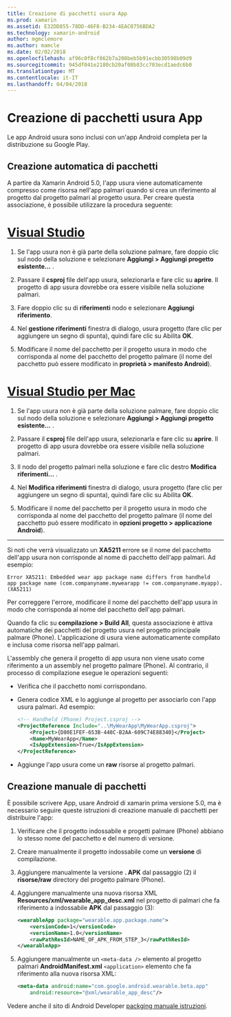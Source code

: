 ```yaml
---
title: Creazione di pacchetti usura App
ms.prod: xamarin
ms.assetid: E32DD855-78DD-46F8-B234-4EAC0756BDA2
ms.technology: xamarin-android
author: mgmclemore
ms.author: mamcle
ms.date: 02/02/2018
ms.openlocfilehash: af96c0f8cf862b7a208beb5b91ecbb30598b09d9
ms.sourcegitcommit: 945df041e2180cb20af08b83cc703ecd1aedc6b0
ms.translationtype: MT
ms.contentlocale: it-IT
ms.lasthandoff: 04/04/2018
---
```

# <a name="packaging-wear-apps"></a>Creazione di pacchetti usura App

Le app Android usura sono inclusi con un'app Android completa per la distribuzione su Google Play. 

## <a name="automatic-packaging"></a>Creazione automatica di pacchetti

A partire da Xamarin Android 5.0, l'app usura viene automaticamente compresso come risorsa nell'app palmari quando si crea un riferimento al progetto dal progetto palmari al progetto usura. Per creare questa associazione, è possibile utilizzare la procedura seguente: 

# <a name="visual-studiotabvswin"></a>[Visual Studio](#tab/vswin)

1. Se l'app usura non è già parte della soluzione palmare, fare doppio clic sul nodo della soluzione e selezionare **Aggiungi > Aggiungi progetto esistente...** .

2. Passare il **csproj** file dell'app usura, selezionarla e fare clic su **aprire**. Il progetto di app usura dovrebbe ora essere visibile nella soluzione palmari.

3. Fare doppio clic su di **riferimenti** nodo e selezionare **Aggiungi riferimento**.

4. Nel **gestione riferimenti** finestra di dialogo, usura progetto (fare clic per aggiungere un segno di spunta), quindi fare clic su Abilita **OK**.

5. Modificare il nome del pacchetto per il progetto usura in modo che corrisponda al nome del pacchetto del progetto palmare (il nome del pacchetto può essere modificato in **proprietà > manifesto Android**).

# <a name="visual-studio-for-mactabvsmac"></a>[Visual Studio per Mac](#tab/vsmac)

1. Se l'app usura non è già parte della soluzione palmare, fare doppio clic sul nodo della soluzione e selezionare **Aggiungi > Aggiungi progetto esistente...** .

2. Passare il **csproj** file dell'app usura, selezionarla e fare clic su **aprire**. Il progetto di app usura dovrebbe ora essere visibile nella soluzione palmari.

3. Il nodo del progetto palmari nella soluzione e fare clic destro **Modifica riferimenti...** .

4. Nel **Modifica riferimenti** finestra di dialogo, usura progetto (fare clic per aggiungere un segno di spunta), quindi fare clic su Abilita **OK**.

5. Modificare il nome del pacchetto per il progetto usura in modo che corrisponda al nome del pacchetto del progetto palmare (il nome del pacchetto può essere modificato in **opzioni progetto > applicazione Android**).

-----


Si noti che verrà visualizzato un **XA5211** errore se il nome del pacchetto dell'app usura non corrisponde al nome di pacchetto dell'app palmari. Ad esempio:

```shell
Error XA5211: Embedded wear app package name differs from handheld 
app package name (com.companyname.mywearapp != com.companyname.myapp). (XA5211)
```

Per correggere l'errore, modificare il nome del pacchetto dell'app usura in modo che corrisponda al nome del pacchetto dell'app palmari.

Quando fa clic su **compilazione > Build All**, questa associazione è attiva automatiche dei pacchetti del progetto usura nel progetto principale palmare (Phone). L'applicazione di usura viene automaticamente compilato e inclusa come risorsa nell'app palmari.

L'assembly che genera il progetto di app usura non viene usato come riferimento a un assembly nel progetto palmare (Phone). Al contrario, il processo di compilazione esegue le operazioni seguenti:

-   Verifica che il pacchetto nomi corrispondano. 

-   Genera codice XML e lo aggiunge al progetto per associarlo con l'app usura palmari. Ad esempio: 

    ```xml
    <!-- Handheld (Phone) Project.csproj -->
    <ProjectReference Include="..\MyWearApp\MyWearApp.csproj">
        <Project>{D80E1FEF-653B-448C-B2AA-609C74E88340}</Project>
        <Name>MyWearApp</Name>
        <IsAppExtension>True</IsAppExtension>
    </ProjectReference>
    ```

-   Aggiunge l'app usura come un **raw** risorse al progetto palmari. 


## <a name="manual-packaging"></a>Creazione manuale di pacchetti

È possibile scrivere App, usare Android di xamarin prima versione 5.0, ma è necessario seguire queste istruzioni di creazione manuale di pacchetti per distribuire l'app: 

1. Verificare che il progetto indossabile e progetti palmare (Phone) abbiano lo stesso nome del pacchetto e del numero di versione.

2. Creare manualmente il progetto indossabile come un **versione** di compilazione.

3. Aggiungere manualmente la versione **. APK** dal passaggio (2) il **risorse/raw** directory del progetto palmare (Phone).

4. Aggiungere manualmente una nuova risorsa XML **Resources/xml/wearable_app_desc.xml** nel progetto di palmari che fa riferimento a indossabile **APK** dal passaggio (3):

    ```xml
    <wearableApp package="wearable.app.package.name">
        <versionCode>1</versionCode>
        <versionName>1.0</versionName>
        <rawPathResId>NAME_OF_APK_FROM_STEP_3</rawPathResId>
    </wearableApp>
    ```

5. Aggiungere manualmente un `<meta-data />` elemento al progetto palmari **AndroidManifest.xml** `<application>` elemento che fa riferimento alla nuova risorsa XML:

    ```xml
    <meta-data android:name="com.google.android.wearable.beta.app"
        android:resource="@xml/wearable_app_desc"/>
    ```

Vedere anche il sito di Android Developer [packging manuale istruzioni](https://developer.android.com/training/wearables/apps/packaging.html#PackageManually).

